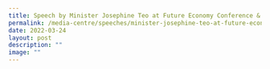 ```yaml
---
title: Speech by Minister Josephine Teo at Future Economy Conference & Exhibition
permalink: /media-centre/speeches/minister-josephine-teo-at-future-economy-conference-and-exhibition/
date: 2022-03-24
layout: post
description: ""
image: ""
---
```

